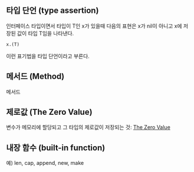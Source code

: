 ## 타입 단언 (type assertion)
인터페이스 타입이면서 타입이 T인 x가 있을때 다음의 표현은 x가 nil이 아니고 x에 저장된 값이 타입 T임을 나타낸다.
```
x.(T)
```
이런 표기법을 타입 단언이라고 부른다.

## 메서드 (Method)
메서드

## 제로값 (The Zero Value)
변수가 메모리에 할당되고 그 타입의 제로값이 저장되는 것: [The Zero Value](https://golang.org/ref/spec#The_zero_value)

## 내장 함수 (built-in function)
예) len, cap, append, new, make
